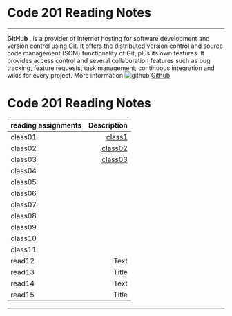 # Code 201 Reading Notes
------------------------------------------------------------------------------------------------------------------------
**GitHub**
. is a provider of Internet hosting for software development and version control using Git. It offers the distributed version control and source code management (SCM) functionality of Git, plus its own features. It provides access control and several collaboration features such as bug tracking, feature requests, task management, continuous integration and wikis for every project.
More information 
![github](https://i.morioh.com/2019/11/11/1f265e2d4c43.jpg)
[Github](https://en.wikipedia.org/wiki/GitHub)
# Code 201 Reading Notes

|  reading assignments    | Description |
| :---        |    -----:   |
|class01    | [class1](https://github.com/sanaa-almoghraby/reading-notes201/blob/main/class-01.md)         | 
|class02   |  [class02](https://sanaa-almoghraby.github.io/reading-notes201/class02)   |
| class03      | [class03](https://sanaa-almoghraby.github.io/reading-notes201/class03)    | 
|class04    | [](https://sanaa-almoghraby.github.io/reading-notes201/class04)       |
| class05      |[](https://sanaa-almoghraby.github.io/reading-notes201/class05)       | 
|class06       | [](https://sanaa-almoghraby.github.io/reading-notes201/class06)        |
| class07     | [](https://sanaa-almoghraby.github.io/reading-notes201/class07)      | 
| class08    | [](https://sanaa-almoghraby.github.io/reading-notes201/class08)      |
| class09     |[](https://sanaa-almoghraby.github.io/reading-notes201/class09)      | 
| class10     | [](https://sanaa-almoghraby.github.io/reading-notes201/class10)        |
| class11     | [](https://sanaa-almoghraby.github.io/reading-notes201/class11)      | 
| read12     | Text        |
| read13      | Title       | 
| read14     | Text        |
| read15      | Title       | 
--------------------------------------------------------------------------

